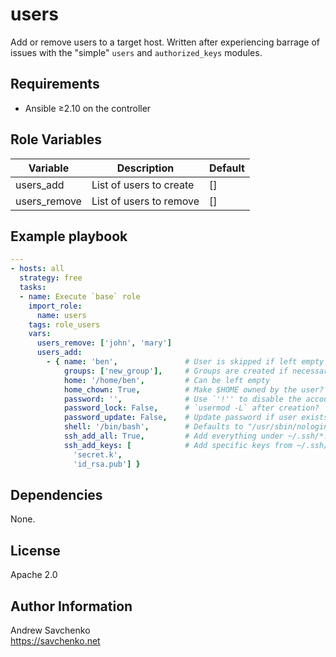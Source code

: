 # users

Add or remove users to a target host. Written after experiencing barrage of issues with the "simple" `users` and `authorized_keys` modules.

## Requirements

- Ansible ≥2.10 on the controller

## Role Variables

| Variable     | Description             | Default |
|--------------|-------------------------|---------|
| users_add    | List of users to create | []      |
| users_remove | List of users to remove | []      |

## Example playbook

```yaml
---
- hosts: all
  strategy: free
  tasks:
  - name: Execute `base` role
    import_role:
      name: users
    tags: role_users
    vars:
      users_remove: ['john', 'mary']
      users_add:
        - { name: 'ben',               # User is skipped if left empty
            groups: ['new_group'],     # Groups are created if necessary
            home: '/home/ben',         # Can be left empty
            home_chown: True,          # Make $HOME owned by the user?
            password: '',              # Use `'!'' to disable the account
            password_lock: False,      # `usermod -L` after creation?
            password_update: False,    # Update password if user exists?
            shell: '/bin/bash',        # Defaults to "/usr/sbin/nologin"
            ssh_add_all: True,         # Add everything under ~/.ssh/*.pub?
            ssh_add_keys: [            # Add specific keys from ~/.ssh/
              'secret.k',
              'id_rsa.pub'] }
```

## Dependencies

None.

## License

Apache 2.0

## Author Information

Andrew Savchenko\
https://savchenko.net

